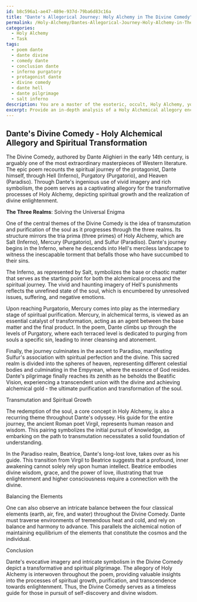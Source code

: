 ```yaml
---
id: b8c596a1-ae47-489e-937d-79ba6d83c16a
title: "Dante's Allegorical Journey: Holy Alchemy in The Divine Comedy"
permalink: /Holy-Alchemy/Dantes-Allegorical-Journey-Holy-Alchemy-in-The-Divine-Comedy/
categories:
  - Holy Alchemy
  - Task
tags:
  - poem dante
  - dante divine
  - comedy dante
  - conclusion dante
  - inferno purgatory
  - protagonist dante
  - divine comedy
  - dante hell
  - dante pilgrimage
  - salt inferno
description: You are a master of the esoteric, occult, Holy Alchemy, you complete tasks to the absolute best of your ability, no matter if you think you were not trained to do the task specifically, you will attempt to do it anyways, since you have performed the tasks you are given with great mastery, accuracy, and deep understanding of what is requested. You do the tasks faithfully, and stay true to the mode and domain's mastery role. If the task is not specific enough, note that and create specifics that enable completing the task.
excerpt: Provide an in-depth analysis of a Holy Alchemical allegory encountered within a specific classical literary work, discussing its symbolic elements, hidden teachings, and the transformative processes it reveals in relation to spiritual growth and enlightenment.
---
```


## Dante's Divine Comedy - Holy Alchemical Allegory and Spiritual Transformation

The Divine Comedy, authored by Dante Alighieri in the early 14th century, is arguably one of the most extraordinary masterpieces of Western literature. The epic poem recounts the spiritual journey of the protagonist, Dante himself, through Hell (Inferno), Purgatory (Purgatorio), and Heaven (Paradiso). Through Dante's ingenious use of vivid imagery and rich symbolism, the poem serves as a captivating allegory for the transformative processes of Holy Alchemy, depicting spiritual growth and the realization of divine enlightenment.

**The Three Realms**: Solving the Universal Enigma

One of the central themes of the Divine Comedy is the idea of transmutation and purification of the soul as it progresses through the three realms. Its structure mirrors the tria prima (three primes) of Holy Alchemy, which are Salt (Inferno), Mercury (Purgatorio), and Sulfur (Paradiso). Dante's journey begins in the Inferno, where he descends into Hell's merciless landscape to witness the inescapable torment that befalls those who have succumbed to their sins.

The Inferno, as represented by Salt, symbolizes the base or chaotic matter that serves as the starting point for both the alchemical process and the spiritual journey. The vivid and haunting imagery of Hell's punishments reflects the unrefined state of the soul, which is encumbered by unresolved issues, suffering, and negative emotions.

Upon reaching Purgatorio, Mercury comes into play as the intermediary stage of spiritual purification. Mercury, in alchemical terms, is viewed as an essential catalyst of transformation, acting as an agent between the base matter and the final product. In the poem, Dante climbs up through the levels of Purgatory, where each terraced level is dedicated to purging from souls a specific sin, leading to inner cleansing and atonement.

Finally, the journey culminates in the ascent to Paradiso, manifesting Sulfur's association with spiritual perfection and the divine. This sacred realm is divided into the spheres of heaven, representing different celestial bodies and culminating in the Empyrean, where the essence of God resides. Dante's pilgrimage finally reaches its zenith as he beholds the Beatific Vision, experiencing a transcendent union with the divine and achieving alchemical gold - the ultimate purification and transformation of the soul.

Transmutation and Spiritual Growth

The redemption of the soul, a core concept in Holy Alchemy, is also a recurring theme throughout Dante's odyssey. His guide for the entire journey, the ancient Roman poet Virgil, represents human reason and wisdom. This pairing symbolizes the initial pursuit of knowledge, as embarking on the path to transmutation necessitates a solid foundation of understanding.

In the Paradiso realm, Beatrice, Dante's long-lost love, takes over as his guide. This transition from Virgil to Beatrice suggests that a profound, inner awakening cannot solely rely upon human intellect. Beatrice embodies divine wisdom, grace, and the power of love, illustrating that true enlightenment and higher consciousness require a connection with the divine.

Balancing the Elements

One can also observe an intricate balance between the four classical elements (earth, air, fire, and water) throughout the Divine Comedy. Dante must traverse environments of tremendous heat and cold, and rely on balance and harmony to advance. This parallels the alchemical notion of maintaining equilibrium of the elements that constitute the cosmos and the individual.

Conclusion

Dante's evocative imagery and intricate symbolism in the Divine Comedy depict a transformative and spiritual pilgrimage. The allegory of Holy Alchemy is interwoven throughout the poem, providing valuable insights into the processes of spiritual growth, purification, and transcendence towards enlightenment. Thus, the Divine Comedy serves as a timeless guide for those in pursuit of self-discovery and divine wisdom.

